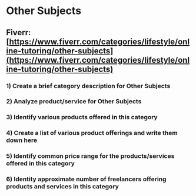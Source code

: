 # Other Subjects
## Fiverr: [https://www.fiverr.com/categories/lifestyle/online-tutoring/other-subjects](https://www.fiverr.com/categories/lifestyle/online-tutoring/other-subjects)
### 1) Create a brief category description for Other Subjects
### 2) Analyze product/service for Other Subjects
### 3) Identify various products offered in this category
### 4) Create a list of various product offerings and write them down here
### 5) Identify common price range for the products/services offered in this category
### 6) Identity approximate number of freelancers offering products and services in this category
